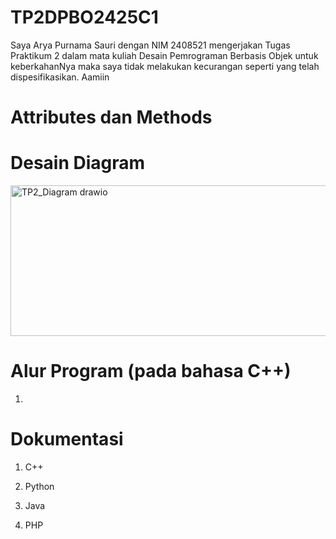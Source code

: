 # TP2DPBO2425C1
Saya Arya Purnama Sauri dengan NIM 2408521 mengerjakan Tugas Praktikum 2 dalam mata kuliah Desain Pemrograman Berbasis Objek untuk keberkahanNya maka saya tidak melakukan kecurangan seperti yang telah dispesifikasikan. Aamiin

# Attributes dan Methods


# Desain Diagram
<img width="622" height="241" alt="TP2_Diagram drawio" src="https://github.com/user-attachments/assets/3ccaac0d-047b-44e1-bb64-f4ce80f30c38" />


# Alur Program (pada bahasa C++)
1.

# Dokumentasi
1. C++

2. Python

3. Java

4. PHP
